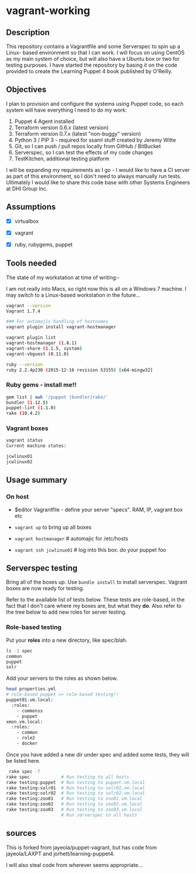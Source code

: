 # vagrant-working

## Description

This repository contains a Vagrantfile and some Serverspec to spin up a Linux-
based environment so that I can work.  I will focus on using CentOS as my main
system of choice, but will also have a Ubuntu box or two for testing purposes.
I have started the repository by basing it on the code provided to create the
Learning Puppet 4 book published by O'Reilly.

## Objectives

I plan to provision and configure the systems using Puppet code, so each system
will have everything I need to do my work:

1.  Puppet 4 Agent installed
2.  Terraform version 0.6.x (latest version)
3.  Terraform version 0.7.x (latest "non-buggy" version)
4.  Python 3 / PIP 3 - required for ssaml stuff created by Jeremy Witte
5.  Git, so I can push / pull repos locally from GitHub / BitBucket
6.  Serverspec, so I can test the effects of my code changes
7.  TestKitchen, additional testing platform

I will be expanding my requirements as I go - I would like to have a CI server
as part of this environment, so I don't need to always manually run tests.
Ultimately I would like to share this code base with other Systems Engineers at
DHI Group Inc.

## Assumptions

- [x] virtualbox

- [x] vagrant

- [x] ruby, rubygems, puppet


## Tools needed

The state of my workstation at time of writing:-

I am not really into Macs, so right now this is all on a Windows 7 machine.  I
may switch to a Linux-based workstation in the future...

````bash
vagrant --version
Vagrant 1.7.4

### For automajic handling of hostnames
vagrant plugin install vagrant-hostmanager

vagrant plugin list
vagrant-hostmanager (1.8.1)
vagrant-share (1.1.5, system)
vagrant-vbguest (0.11.0)

ruby --version
ruby 2.2.4p230 (2015-12-16 revision 53155) [x64-mingw32]
````



### Ruby gems - install me!!
````bash
gem list | awk '/puppet |bundler|rake/'
bundler (1.12.5)
puppet-lint (1.1.0)
rake (10.4.2)
````

### Vagrant boxes

````bash
vagrant status
Current machine states:

jcwlinux01
jcwlinux02
````

## Usage summary

### On host
* $editor Vagrantfile - define your server "specs". RAM, IP, vagrant box etc

* `vagrant up` to bring up all boxes

* `vagrant hostmanager` # automajic for /etc/hosts

* `vagrant ssh jcwlinux01` # log into this box. do your puppet foo

## Serverspec testing

Bring all of the boxes up. Use `bundle install` to install serverspec. Vagrant
boxes are now ready for testing.

Refer to the available list of tests below. These tests are role-based, in the
fact that I don't care where my boxes are, but what they __do__. Also refer to
the tree below to add new roles for server testing.

### Role-based testing

Put your __roles__ into a new directory, like spec/blah.

````bash
ls -1 spec
common
puppet
solr
````

Add your servers to the roles as shown below.

````bash
head properties.yml
# role-based puppet => role-based testing!!
puppet01.vm.local:
  :roles:
    - commonss
    - puppet
xmon.vm.local:
  :roles:
    - common
    - role2
    - docker
````    

Once you have added a new dir under spec and added some tests, they will be
listed here.


````bash
 rake spec -T
rake spec            # Run testing to all hosts
rake testing:puppet  # Run testing to puppet.vm.local
rake testing:solr01  # Run testing to solr01.vm.local
rake testing:solr02  # Run testing to solr02.vm.local
rake testing:zoo01   # Run testing to zoo01.vm.local
rake testing:zoo02   # Run testing to zoo02.vm.local
rake testing:zoo03   # Run testing to zoo03.vm.local
                     # Run serverspec to all hosts
````

## sources

This is forked from jayeola/puppet-vagrant, but has code from jayeola/LAXPT and jorhett/learning-puppet4.

I will also steal code from wherever seems appropriate...
